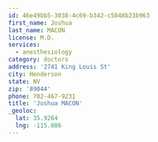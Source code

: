 ```yaml
---
id: 46e49bb5-3038-4c69-b342-c5848b23b963
first_name: Joshua
last_name: MACON
license: M.D.
services:
  - anesthesiology
category: doctors
address: '2741 King Louis St'
city: Henderson
state: NV
zip: '89044'
phone: 702-467-9231
title: 'Joshua MACON'
_geoloc:
  lat: 35.9264
  lng: -115.086
---
```


